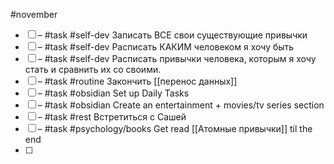 #november 

- [ ] – #task #self-dev Записать ВСЕ свои существующие привычки
- [ ] – #task #self-dev Расписать КАКИМ человеком я хочу быть
- [ ] – #task #self-dev Расписать привычки человека, которым я хочу стать и сравнить их со своими.
- [ ] – #task #routine Закончить [[перенос данных]]
- [ ] – #task #obsidian Set up Daily Tasks
- [ ] – #task #obsidian Create an entertainment + movies/tv series section
- [ ] – #task #rest Встретиться с Сашей
- [ ] – #task #psychology/books Get read [[Атомные привычки]] til the end 
- [ ] 